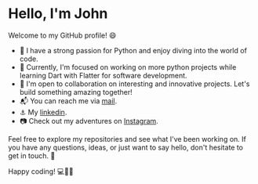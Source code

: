 # Hello, I'm John

Welcome to my GitHub profile! 😄

- 🚀 I have a strong passion for Python and enjoy diving into the world of code.
- 🌱 Currently, I'm focused on working on more python projects while learning Dart with Flatter for software development.
- 👯 I'm open to collaboration on interesting and innovative projects. Let's build something amazing together!
- 📬 You can reach me via [mail](jowamumjwesh@gmail.com).
- ⚓ My [linkedin](https://www.linkedin.com/in/john-muhura-165b83294/).
- 📷 Check out my adventures on [Instagram](https://instagram.com/mj_weshh?igshid=NGExMmI2YTkyZg==).

Feel free to explore my repositories and see what I've been working on. If you have any questions, ideas, or just want to say hello, don't hesitate to get in touch. 🌟

Happy coding! 💻👨‍💻
